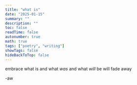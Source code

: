 ```yaml
---
title: "what is"
date: "2025-01-15"
summary: ""
description: ""
toc: false
readTime: false
autonumber: true
math: true
tags: ["poetry", "writing"]
showTags: false
hideBackToTop: false
---
```


embrace what is
and what *was* and what *will* be
will fade away
    
  
-aw